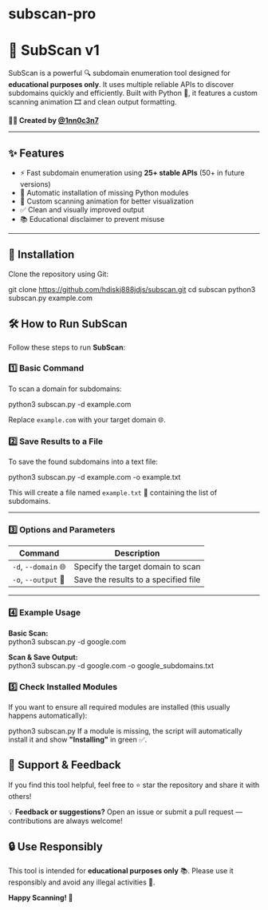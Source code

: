 # subscan-pro
# 🚀 SubScan v1

SubScan is a powerful 🔍 subdomain enumeration tool designed for **educational purposes only**. It uses multiple reliable APIs to discover subdomains quickly and efficiently. Built with Python 🐍, it features a custom scanning animation 🎞️ and clean output formatting.

**👨‍💻 Created by [@1nn0c3n7](https://github.com/hdiskj888jdjs)**

---

## ✨ Features
- ⚡ Fast subdomain enumeration using **25+ stable APIs** (50+ in future versions)
- 🔄 Automatic installation of missing Python modules
- 🎨 Custom scanning animation for better visualization
- ✅ Clean and visually improved output
- 📚 Educational disclaimer to prevent misuse

---

## 🔧 Installation

Clone the repository using Git:

git clone https://github.com/hdiskj888jdjs/subscan.git
cd subscan
python3 subscan.py example.com

## 🛠️ **How to Run SubScan**

Follow these steps to run **SubScan**:

### 1️⃣ **Basic Command**

To scan a domain for subdomains:  

python3 subscan.py -d example.com

Replace `example.com` with your target domain 🌐.


### 2️⃣ **Save Results to a File**

To save the found subdomains into a text file:  

python3 subscan.py -d example.com -o example.txt

This will create a file named `example.txt` 📂 containing the list of subdomains.

---

### 3️⃣ **Options and Parameters**

| Command              | Description                          |
|----------------------|--------------------------------------|
| `-d`, `--domain` 🌐   | Specify the target domain to scan    |
| `-o`, `--output` 💾   | Save the results to a specified file |

---

### 4️⃣ **Example Usage**

**Basic Scan:**  
python3 subscan.py -d google.com

**Scan & Save Output:**  
python3 subscan.py -d google.com -o google_subdomains.txt


### 5️⃣ **Check Installed Modules**

If you want to ensure all required modules are installed (this usually happens automatically):  

python3 subscan.py
If a module is missing, the script will automatically install it and show **"Installing"** in green ✅.

## 🙏 **Support & Feedback**

If you find this tool helpful, feel free to ⭐ star the repository and share it with others!

💡 **Feedback or suggestions?** Open an issue or submit a pull request — contributions are always welcome!


## 🔒 **Use Responsibly**

This tool is intended for **educational purposes only** 📚. Please use it responsibly and avoid any illegal activities 🚫.


**Happy Scanning! 🚀**
